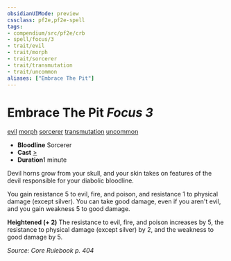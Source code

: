 ```yaml
---
obsidianUIMode: preview
cssclass: pf2e,pf2e-spell
tags:
- compendium/src/pf2e/crb
- spell/focus/3
- trait/evil
- trait/morph
- trait/sorcerer
- trait/transmutation
- trait/uncommon
aliases: ["Embrace The Pit"]
---
```

# Embrace The Pit *Focus 3*   
[evil](../../Rules/traits/evil.md)  [morph](../../Rules/traits/morph.md)  [sorcerer](../../Rules/traits/sorcerer.md)  [transmutation](../../Rules/traits/transmutation.md)  [uncommon](../../Rules/traits/uncommon.md)  

- **Bloodline** Sorcerer
- **Cast** [>](../../Rules/core-rulebook/chapter-9-playing-the-game.md#Actions "Single Action") 
- **Duration**1 minute

Devil horns grow from your skull, and your skin takes on features of the devil responsible for your diabolic bloodline.

You gain resistance 5 to evil, fire, and poison, and resistance 1 to physical damage (except silver). You can take good damage, even if you aren't evil, and you gain weakness 5 to good damage.

**Heightened (+ 2)** The resistance to evil, fire, and poison increases by 5, the resistance to physical damage (except silver) by 2, and the weakness to good damage by 5.

*Source: Core Rulebook p. 404*